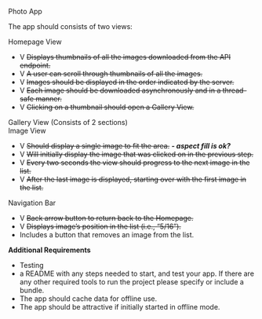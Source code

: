 Photo App

The app should consists of two views:

Homepage View
* V ~~Displays thumbnails of all the images downloaded from the API endpoint.~~
* V ~~A user can scroll through thumbnails of all the images.~~
* V ~~Images should be displayed in the order indicated by the server.~~
* V ~~Each image should be downloaded asynchronously and in a thread-safe manner.~~
* V ~~Clicking on a thumbnail should open a Gallery View.~~

Gallery View (Consists of 2 sections)   
Image View
* V ~~Should display a single image to fit the area.~~  **_- aspect fill is ok?_** 
* V ~~Will initially display the image that was clicked on in the previous step.~~
* V ~~Every two seconds the view should progress to the next image in the list.~~
* V ~~After the last image is displayed, starting over with the first image in the list.~~
 
  
Navigation Bar
* V ~~Back arrow button to return back to the Homepage.~~
* V ~~Displays image’s position in the list (i.e., “5/16”).~~
* Includes a button that removes an image from the list.  


**Additional Requirements**
* Testing 
* a README with any steps needed to start, and test your app. If there are any other required tools to run the project please specify or include a bundle.
* The app should cache data for offline use.
* The app should be attractive if initially started in offline mode. 
